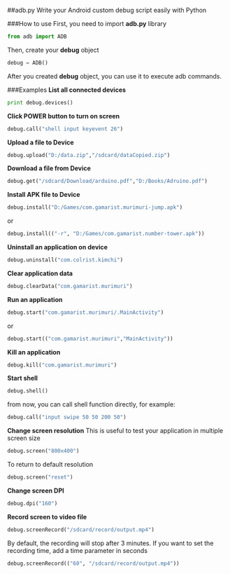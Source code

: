 ##adb.py
Write your Android custom debug script easily with Python

###How to use
First, you need to import **adb.py** library
```python
from adb import ADB
```
Then, create your **debug** object
```python
debug = ADB()
```
After you created **debug** object, you can use it to execute adb commands.

###Examples
**List all connected devices**
```python
print debug.devices()
```
**Click POWER button to turn on screen**
```python
debug.call("shell input keyevent 26")
```
**Upload a file to Device**
```python
debug.upload("D:/data.zip","/sdcard/dataCopied.zip")
```
**Download a file from Device**
```python
debug.get("/sdcard/Download/arduino.pdf","D:/Books/Adruino.pdf")
```
**Install APK file to Device**
```python
debug.install("D:/Games/com.gamarist.murimuri-jump.apk")
```
or
```python
debug.install(("-r", "D:/Games/com.gamarist.number-tower.apk"))
```
**Uninstall an application on device**
```python
debug.uninstall("com.colrist.kimchi")
```
**Clear application data**
```python
debug.clearData("com.gamarist.murimuri")
```
**Run an application**
```python
debug.start("com.gamarist.murimuri/.MainActivity")
```
or
```python
debug.start(("com.gamarist.murimuri","MainActivity"))
```
**Kill an application**
```python
debug.kill("com.gamarist.murimuri")
```
**Start shell**
```python
debug.shell()
```
from now, you can call shell function directly, for example:
```python
debug.call("input swipe 50 50 200 50")
```
**Change screen resolution**
This is useful to test your application in multiple screen size
```python
debug.screen("800x400")
```
To return to default resolution
```python
debug.screen("reset")
```
**Change screen DPI**
```python
debug.dpi("160")
```
**Record screen to video file**
```python
debug.screenRecord("/sdcard/record/output.mp4")
```
By default, the recording will stop after 3 minutes.
If you want to set the recording time, add a time parameter in seconds
```python
debug.screenRecord(("60", "/sdcard/record/output.mp4"))
```
